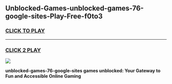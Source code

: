 
## Unblocked-Games-unblocked-games-76-google-sites-Play-Free-f0to3
<h3>
<a href="https://premium76.site?title=unblocked-games-76-google-sites&ref=20M">CLICK TO PLAY</a></h3>
<hr>

<h3>
<a href="https://premium76.site?title=unblocked-games-76-google-sites&ref=20M">CLICK 2 PLAY</a>
  
</h3>

<a href="https://premium76.site?title=unblocked-games-76-google-sites&ref=19M"><img src="https://clearcache.store/games.png"></a>


**unblocked-games-76-google-sites games unblocked: Your Gateway to Fun and Accessible Online Gaming**
